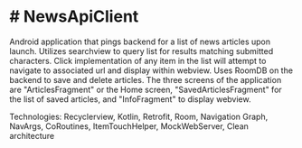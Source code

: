 # # NewsApiClient

Android application that pings backend for a list of news articles upon launch. Utilizes searchview to query list for results matching submitted characters. Click implementation of any item in the list will attempt to navigate to associated url and display within webview. Uses RoomDB on the backend to save and delete articles. The three screens of the application are "ArticlesFragment" or the Home screen, "SavedArticlesFragment" for the list of saved articles, and "InfoFragment" to display webview. 

Technologies: Recyclerview, Kotlin, Retrofit, Room, Navigation Graph, NavArgs, CoRoutines, ItemTouchHelper, MockWebServer, Clean architecture
